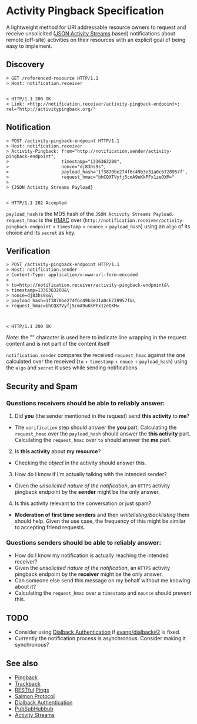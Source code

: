 # Activity Pingback Specification

A lightweight method for URI addressable resource owners to request and receive unsolicited ([JSON Activity Streams](http://activitystrea.ms/specs/json/1.0/) based)  notifications about remote (off-site) activities on their resources with an explicit goal of being easy to implement.


## Discovery

```
> GET /referenced-resource HTTP/1.1
> Host: notification.receiver


< HTTP/1.1 200 OK
< Link: <http://notification.receiver/activity-pingback-endpoint>; rel="http://activitypingback.org/"
```




## Notification

```
> POST /activity-pingback-endpoint HTTP/1.1
> Host: notification.receiver
> Activity-Pingback: from="http://notification.sender/activity-pingback-endpoint",
>                    timestamp="1336363200",
>                    nonce="dj83hs9s",
>                    payload_hash='1f3870be274f6c49b3e31a0c6728957f',
>                    request_hmac="bhCQXTVyfj5cmA9uKkPFx1zeOXM="
>
> {JSON Activity Streams Payload}


< HTTP/1.1 202 Accepted
```
`payload_hash` is the MD5 hash of the `JSON Activity Streams Payload`. `request_hmac` is the [HMAC](http://en.wikipedia.org/wiki/HMAC) over (`http://notification.receiver/activity-pingback-endpoint` + `timestamp` + `nounce` + `payload_hash`) using an `algo` of its choice and its `secret` as key.


## Verification

```
> POST /activity-pingback-endpoint HTTP/1.1
> Host: notification.sender
> Content-Type: application/x-www-url-form-encoded
>
> to=http://notification.receiver/activity-pingback-endpoint&\
> timestamp=1336363200&\
> nonce=dj83hs9s&\
> payload_hash=1f3870be274f6c49b3e31a0c6728957f&\
> request_hmac=bhCQXTVyfj5cmA9uKkPFx1zeOXM=



< HTTP/1.1 200 OK
```
*Note*: the "\" character is used here to indicate line wrapping in the request content and is not part of the content itself

`notification.sender` compares the received `request_hmac` against the one calculated over the received (`to` + `timestamp` + `nouce` + `payload_hash`) using the `algo` and `secret` it uses while sending notifications.


## Security and Spam


### Questions receivers should be able to reliably answer:

1. Did __you__ (the sender mentioned in the request) send __this activity__  to __me__?
 * The `verification` step should answer the __you__ part. Calculating the `request_hmac` over the `payload_hash` should answer the __this activity__ part. Calculating the `request_hmac` over `to` should answer the __me__ part.
2. Is __this activity__ about __my resource__?
  * Checking the _object_ in the activity should answer this.
3. How do I know if I'm actually talking with the intended sender?
  * Given the _unsolicited nature of the notification_, an `HTTPS` activity pingback endpoint by the __sender__ might be the only answer.
4. Is this activity relevant to the conversation or just spam?
  * __Moderation of first time senders__ and then _whitelisting/backlisting_ them should help. Given the use case, the frequency of this might be similar to accepting friend requests.

### Questions senders should be able to reliably answer:
* How do I know my notification is actually reaching the intended receiver?
 * Given the _unsolicited nature of the notification_, an `HTTPS` activity pingback endpoint by the __receiver__ might be the only answer.
* Can someone else send this message on my behalf without me knowing about it?
 * Calculating the `request_hmac` over a `timestamp` and `nounce` should prevent this.

## TODO

* Consider using [Dialback Authentication](http://tools.ietf.org/html/draft-prodromou-dialback-00) if [evanp/dialback#2](https://github.com/evanp/dialback/issues/2) is fixed.
* Currently the notification process is asynchronous. Consider making it synchronous?


## See also

* [Pingback](http://www.hixie.ch/specs/pingback/pingback)
* [Trackback](http://archive.cweiske.de/trackback/trackback-1.2.html)
* [RESTful](http://bblfish.net/tmp/2011/05/09/) [Pings](http://www.w3.org/community/rww/wiki/Pingback)
* [Salmon Protocol](http://salmon-protocol.googlecode.com/svn/trunk/draft-panzer-salmon-00.html)
* [Dialback Authentication](http://tools.ietf.org/html/draft-prodromou-dialback-00)
* [PubSubHubbub](https://code.google.com/p/pubsubhubbub/)
* [Activity Streams](http://activitystrea.ms/)
